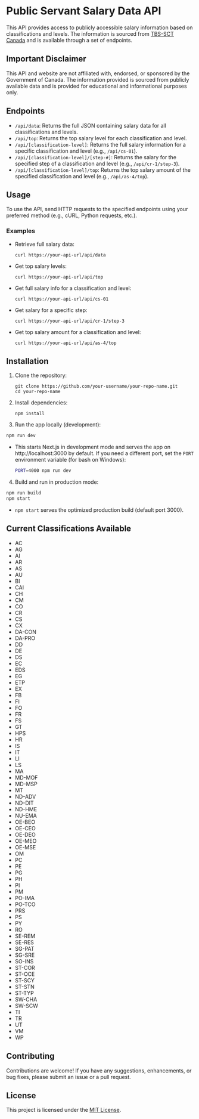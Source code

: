 # Public Servant Salary Data API

This API provides access to publicly accessible salary information based on classifications and levels.
 The information is sourced from [TBS-SCT Canada](https://www.tbs-sct.canada.ca/pubs_pol/hrpubs/coll_agre/rates-taux-eng.asp) and is available through a set of endpoints.

## Important Disclaimer
This API and website are not affiliated with, endorsed, or sponsored by the Government of Canada.
The information provided is sourced from publicly available data and is provided for educational and informational purposes only.

## Endpoints

- `/api/data`: Returns the full JSON containing salary data for all classifications and levels.
- `/api/top`: Returns the top salary level for each classification and level.
- `/api/[classification-level]`: Returns the full salary information for a specific classification and level (e.g., `/api/cs-01`).
- `/api/[classification-level]/[step-#]`: Returns the salary for the specified step of a classification and level (e.g., `/api/cr-1/step-3`).
- `/api/[classification-level]/top`: Returns the top salary amount of the specified classification and level (e.g., `/api/as-4/top`).

## Usage

To use the API, send HTTP requests to the specified endpoints using your preferred method (e.g., cURL, Python requests, etc.).

### Examples

- Retrieve full salary data:
  ```shell
  curl https://your-api-url/api/data
  ```

- Get top salary levels:
  ```shell
  curl https://your-api-url/api/top
  ```

- Get full salary info for a classification and level:
  ```shell
  curl https://your-api-url/api/cs-01
  ```

- Get salary for a specific step:
  ```shell
  curl https://your-api-url/api/cr-1/step-3
  ```

- Get top salary amount for a classification and level:
  ```shell
  curl https://your-api-url/api/as-4/top
  ```

## Installation

1. Clone the repository:
   ```shell
   git clone https://github.com/your-username/your-repo-name.git
   cd your-repo-name
   ```

2. Install dependencies:
   ```shell
   npm install
   ```

3. Run the app locally (development):
  ```bash
  npm run dev
  ```

  - This starts Next.js in development mode and serves the app on http://localhost:3000 by default. If you need a different port, set the `PORT` environment variable (for bash on Windows):
    ```bash
    PORT=4000 npm run dev
    ```

4. Build and run in production mode:
  ```bash
  npm run build
  npm start
  ```

  - `npm start` serves the optimized production build (default port 3000).

## Current Classifications Available
- AC
- AG
- AI
- AR
- AS
- AU
- BI
- CAI
- CH
- CM
- CO
- CR
- CS
- CX
- DA-CON
- DA-PRO
- DD
- DE
- DS
- EC
- EDS
- EG
- ETP
- EX
- FB
- FI
- FO
- FR
- FS
- GT
- HPS
- HR
- IS
- IT
- LI
- LS
- MA
- MD-MOF
- MD-MSP
- MT
- ND-ADV
- ND-DIT
- ND-HME
- NU-EMA
- OE-BEO
- OE-CEO
- OE-DEO
- OE-MEO
- OE-MSE
- OM
- PC
- PE
- PG
- PH
- PI
- PM
- PO-IMA
- PO-TCO
- PRS
- PS
- PY
- RO
- SE-REM
- SE-RES
- SG-PAT
- SG-SRE
- SO-INS
- ST-COR
- ST-OCE
- ST-SCY
- ST-STN
- ST-TYP
- SW-CHA
- SW-SCW
- TI
- TR
- UT
- VM
- WP

## Contributing

Contributions are welcome! If you have any suggestions, enhancements, or bug fixes, please submit an issue or a pull request.

## License

This project is licensed under the [MIT License](LICENSE).
